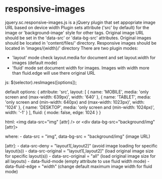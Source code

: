 # responsive-images
jquery.sc.responsive-images.js is a jQuery plugin that set appopriate image URL based on device width
Plugin sets attribute ('src' by default) for the image or 'background-image' style for other tags. 
Original image URL should be set in the 'data-src' or 'data-bg-src' attributes.
Original images should be located in 'content/files/' directory.
Responsive images should be located in 'images/{width}/' directory
There are two plugin modes:
- 'layout' mode check layout.media for document and set layout.width for images (default mode)
- 'fluid' mode set document width for images. Images with width more than fluid.edge will use there original URL

js:
    $(selector).resImages([options]);

default options:
    {
        attribute: 'src',
        layout: [
            { name: 'MOBILE', media: 'only screen and (max-width: 639px)', width: '640' },
            { name: 'TABLET', media: 'only screen and (min-width: 640px) and (max-width: 1023px)', width: '1024' },
            { name: 'DESKTOP', media: 'only screen and (min-width: 1024px)', width: '-1' }
        ],
        fluid: {
            mode: false,
            edge: 1024
        }
    }

html:
    <img data-src="img" [attr] />
or 
    <div data-bg-src="background/img" [attr]></div>

where:
    - data-src = "img",
      data-bg-src = "background/img" (image URL)

[attr]:
    - data-src-deny = "layout1[,layout2]" (avoid image loading for specific layout(s))
    - data-src-original = "layout1[,layout2]" (load original image size for specific layout(s))
    - data-src-original = "all" (load original image size for all layouts)
    - data-fluid-mode (empty attribute to use fluid width mode)
    - data-fluid-edge = "width" (change default maximum image width for fluid mode)